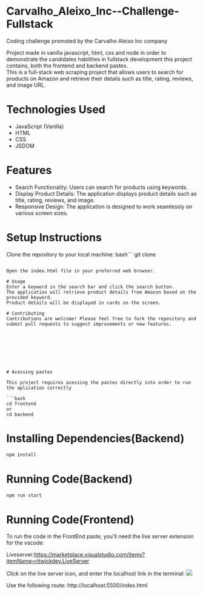 # Carvalho_Aleixo_Inc--Challenge-Fullstack
Coding challenge promoted by the  Carvalho Aleixo Inc company

Project made in vanilla javascript, html, css and node in order to demonstrate the candidates habilities in fullstack development
this project contains, both the frontend and backend pastes.  
This is a full-stack web scraping project that allows users to search for products on Amazon and retrieve their details such as title, rating, reviews, and image URL.

# Technologies Used

<ul>
<li>JavaScript (Vanilla)</li>
<li>HTML</li>
<li>CSS</li>
<li>JSDOM</li>
</ul>  

# Features
<ul>
<li>Search Functionality: Users can search for products using keywords.</li>

<li>Display Product Details: The application displays product details such as title, rating, reviews, and image.</li>

<li>Responsive Design: The application is designed to work seamlessly on various screen sizes.</li>

</ul>

# Setup Instructions
Clone the repository to your local machine:
bash```
git clone <repository-url>
```

Open the index.html file in your preferred web browser.

# Usage
Enter a keyword in the search bar and click the search button.
The application will retrieve product details from Amazon based on the provided keyword.
Product details will be displayed in cards on the screen.

# Contributing
Contributions are welcome! Please feel free to fork the repository and submit pull requests to suggest improvements or new features.








# Acessing pastes

This project requires acessing the pastes directly into order to run the aplication correctly

```bash
cd frontend
or 
cd backend
```




# Installing Dependencies(Backend)

```bash
npm install
```

# Running Code(Backend) 

```bash
npm run start
```

# Running Code(Frontend)

To run the code in the FrontEnd paste, you'll need the live server extension for the vscode:

Liveserver:https://marketplace.visualstudio.com/items?itemName=ritwickdey.LiveServer

Click on the live server icon, and enter the localhost link in the terminal: 
<img src="https://github.com/ritwickdey/vscode-live-server/raw/HEAD/images/Screenshot/vscode-live-server-statusbar-3.jpg"></img>

Use the following route:
http://localhost:5500/index.html







